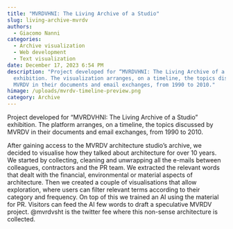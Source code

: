 ```yaml
---
title: "MVRDVHNI: The Living Archive of a Studio"
slug: living-archive-mvrdv
authors:
  - Giacomo Nanni
categories:
  - Archive visualization
  - Web development
  - Text visualization
date: December 17, 2023 6:54 PM
description: "Project developed for “MVRDVHNI: The Living Archive of a Studio”
  exhibition. The visualization arranges, on a timeline, the topics discussed by
  MVRDV in their documents and email exchanges, from 1990 to 2010."
himage: /uploads/mvrdv-timeline-preview.png
category: Archive
---
```

Project developed for “MVRDVHNI: The Living Archive of a Studio” exhibition. The platform arranges, on a timeline, the topics discussed by MVRDV in their documents and email exchanges, from 1990 to 2010.


After gaining access to the MVRDV architecture studio’s archive, we decided to visualise how they talked about architecture for over 10 years. We started by collecting, cleaning and unwrapping all the e-mails between colleagues, contractors and the PR team. We extracted the relevant words that dealt with the financial, environmental or material aspects of architecture. Then we created a couple of visualisations that allow exploration, where users can filter relevant terms according to their category and frequency.
On top of this we trained an AI using the material for PR. Visitors can feed the AI few words to draft a speculative MVRDV project. @mvrdvsht is the twitter fee where this non-sense architecture is collected.